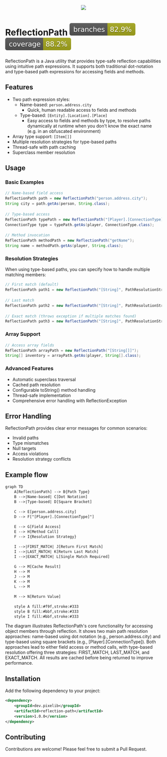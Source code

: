 <p align="center">
    <img src="https://github.com/user-attachments/assets/2d4a675b-84c4-45a1-bd9f-a32f643d72d5" height="150" />
</p>

# ReflectionPath ![branches](.github/badges/branches.svg) ![jacoco coverage](.github/badges/jacoco.svg)

ReflectionPath is a Java utility that provides type-safe reflection capabilities using intuitive path expressions.
It supports both traditional dot-notation and type-based path expressions for accessing fields and methods.

## Features

- Two path expression styles:
    - Name-based: `person.address.city`
      - Quick, human readable access to fields and methods
    - Type-based: `[Entity].[Location].[Place]`
      - Easy access to fields and methods by type, to resolve paths dynamically at runtime when you don't know the exact name (e.g. in an obfuscated environment)
- Array type support: `[Item[]]`
- Multiple resolution strategies for type-based paths
- Thread-safe with path caching
- Superclass member resolution

## Usage
### Basic Examples

```java
// Name-based field access
ReflectionPath path = new ReflectionPath("person.address.city");
String city = path.getAs(person, String.class);

// Type-based access
ReflectionPath typePath = new ReflectionPath("[Player].[ConnectionType]");
ConnectionType type = typePath.getAs(player, ConnectionType.class);

// Method invocation
ReflectionPath methodPath = new ReflectionPath("getName");
String name = methodPath.getAs(player, String.class);
```

### Resolution Strategies

When using type-based paths, you can specify how to handle multiple matching members:

```java
// First match (default)
ReflectionPath path1 = new ReflectionPath("[String]", PathResolutionStrategy.FIRST_MATCH);

// Last match
ReflectionPath path2 = new ReflectionPath("[String]", PathResolutionStrategy.LAST_MATCH);

// Exact match (throws exception if multiple matches found)
ReflectionPath path3 = new ReflectionPath("[String]", PathResolutionStrategy.EXACT_MATCH);
```

### Array Support

```java
// Access array fields
ReflectionPath arrayPath = new ReflectionPath("[String[]]");
String[] inventory = arrayPath.getAs(player, String[].class);
```

### Advanced Features

- Automatic superclass traversal
- Cached path resolution
- Configurable toString() method handling
- Thread-safe implementation
- Comprehensive error handling with ReflectionException

## Error Handling

ReflectionPath provides clear error messages for common scenarios:

- Invalid paths
- Type mismatches
- Null targets
- Access violations
- Resolution strategy conflicts

## Example flow

```mermaid
graph TD
    A[ReflectionPath] --> B{Path Type}
    B -->|Name-based| C[Dot Notation]
    B -->|Type-based| D[Square Bracket]

    C --> E[person.address.city]
    D --> F["[Player].[ConnectionType]"]

    E --> G[Field Access]
    E --> H[Method Call]
    F --> I{Resolution Strategy}

    I -->|FIRST_MATCH| J[Return First Match]
    I -->|LAST_MATCH| K[Return Last Match]
    I -->|EXACT_MATCH| L[Single Match Required]

    G --> M[Cache Result]
    H --> M
    J --> M
    K --> M
    L --> M

    M --> N[Return Value]

    style A fill:#f9f,stroke:#333
    style B fill:#bbf,stroke:#333
    style I fill:#bbf,stroke:#333
```
The diagram illustrates ReflectionPath's core functionality for accessing object members through reflection. It shows two main path resolution approaches: name-based using dot notation (e.g., person.address.city) and type-based using square brackets (e.g., [Player].[ConnectionType]). Both approaches lead to either field access or method calls, with type-based resolution offering three strategies: FIRST_MATCH, LAST_MATCH, and EXACT_MATCH. All results are cached before being returned to improve performance.

## Installation

Add the following dependency to your project:

```xml
<dependency>
    <groupId>dev.pixelib</groupId>
    <artifactId>reflection-path</artifactId>
    <version>1.0.0</version>
</dependency>
```

## Contributing

Contributions are welcome! Please feel free to submit a Pull Request.


